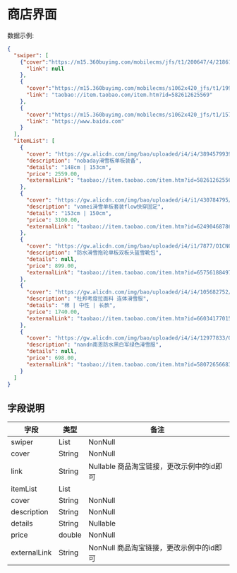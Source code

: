 # 商店界面

数据示例:

```json
{
  "swiper": [
    {"cover":"https://m15.360buyimg.com/mobilecms/jfs/t1/200647/4/21861/48111/625deb78Ec3607f7f/a0976d4f30762973.jpg!cr_1125x449_0_166!q70.jpg",
      "link": null
    },
    {
      "cover":"https://m15.360buyimg.com/mobilecms/s1062x420_jfs/t1/199402/20/24156/134595/619cca36E2264ff49/3dad2037e4740483.jpg!cr_1053x420_4_0!q70.jpg",
      "link": "taobao://item.taobao.com/item.htm?id=582612625569"
    },
    {
      "cover":"https://m15.360buyimg.com/mobilecms/s1062x420_jfs/t1/157321/8/28031/403185/62158bdfe70a63830/b6c3b908a87ac21f.png!cr_1053x420_4_0!q70.jpg",
      "link": "https://www.baidu.com"
    }
  ],
  "itemList": [
    {
      "cover": "https://gw.alicdn.com/img/bao/uploaded/i4/i4/3894579939/O1CN01xEzrfz2NI7Fd8NXDu_!!2-item_pic.png_.webp",
      "description": "nobaday滑雪板单板装备",
      "details": "148cm | 153cm",
      "price": 2559.00,
      "externalLink": "taobao://item.taobao.com/item.htm?id=582612625569"
    },
    {
      "cover": "https://gw.alicdn.com/img/bao/uploaded/i4/i1/430784795/O1CN01ivrvGD1lI9rupcBz1_!!430784795.jpg_Q75.jpg_.webp",
      "description": "vamei滑雪单板套装flow快穿固定",
      "details": "153cm | 150cm",
      "price": 3100.00,
      "externalLink": "taobao://item.taobao.com/item.htm?id=624904687869"
    },
    {
      "cover": "https://gw.alicdn.com/img/bao/uploaded/i4/i1/7877/O1CN01Ws2Jpo283iWUbXsB6_!!7877.jpg_Q75.jpg_.webp",
      "description": "防水滑雪拖轮单板双板头盔雪靴包",
      "details": null,
      "price": 899.00,
      "externalLink": "taobao://item.taobao.com/item.htm?id=657561884972"
    },
    {
      "cover": "https://gw.alicdn.com/img/bao/uploaded/i4/i4/105682752/O1CN01FRztur1WCSgrExzQ3_!!105682752.jpg_Q75.jpg_.webp",
      "description": "杜邦考度拉面料 连体滑雪服",
      "details": "棉 | 中性 | 长款",
      "price": 1740.00,
      "externalLink": "taobao://item.taobao.com/item.htm?id=660341770151"
    },
    {
      "cover": "https://gw.alicdn.com/img/bao/uploaded/i4/i4/12977833/O1CN01qkdS0v27jZ6UwSTCx_!!12977833.jpg_Q75.jpg_.webp",
      "description": "nandn南恩防水黑白军绿色滑雪服",
      "details": null,
      "price": 698.00,
      "externalLink": "taobao://item.taobao.com/item.htm?id=580726566839"
    }
  ]
}
```

## 字段说明

| **字段**       | **类型** | **备注**   |
|--------------|--------|----------|
| swiper       | List   | NonNull  |
| cover        | String | NonNull  |
| link         | String | Nullable 商品淘宝链接，更改示例中的id即可|
| itemList     | List   |          |
| cover        | String | NonNull  |
| description  | String | NonNull  |
| details      | String | Nullable |
| price        | double | NonNull  |
| externalLink | String | NonNull 商品淘宝链接，更改示例中的id即可|